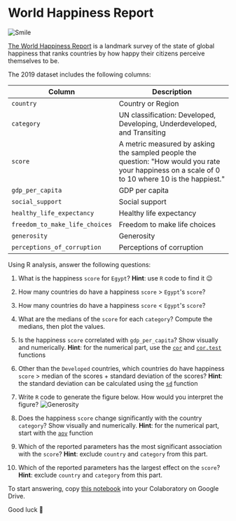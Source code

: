# World Happiness Report

![Smile](http://inspiration.rehlat.com/wp-content/uploads/2018/03/World-Happiness-Report-2018.jpg)

[The World Happiness Report](https://worldhappiness.report/) is a landmark survey of the state of global happiness that ranks countries by how happy their citizens perceive themselves to be.

The 2019 dataset includes the following columns:

| Column | Description |
| -- | -- |
| `country` | Country or Region |
| `category` | UN classification: Developed, Developing, Underdeveloped, and Transiting |
| `score` | A metric measured by asking the sampled people the question: "How would you rate your happiness on a scale of 0 to 10 where 10 is the happiest." |
| `gdp_per_capita` | GDP per capita |
| `social_support` | Social support |
| `healthy_life_expectancy` | Healthy life expectancy |
| `freedom_to_make_life_choices` | Freedom to make life choices |
| `generosity` | Generosity |
| `perceptions_of_corruption` | Perceptions of corruption |


Using R analysis, answer the following questions:

1. What is the happiness `score` for `Egypt`? **Hint**: use `R` code to find it :wink:

2. How many countries do have a happiness `score` > `Egypt`'s `score`?

3. How many countries do have a happiness `score` < `Egypt`'s `score`?

4. What are the medians of the `score` for each `category`? Compute the medians, then plot the values.

5. Is the happiness `score` correlated with `gdp_per_capita`? Show visually and numerically. **Hint**: for the numerical part, use the [`cor`](https://www.rdocumentation.org/packages/stats/versions/3.6.2/topics/cor) and [`cor.test`](https://www.rdocumentation.org/packages/stats/versions/3.6.2/topics/cor.test) functions

6. Other than the `Developed` countries, which countries do have happiness `score` > median of the scores + standard deviation of the scores? **Hint**: the standard deviation can be calculated using the [`sd`](https://www.rdocumentation.org/packages/stats/versions/3.6.2/topics/sd) function

7. Write `R` code to generate the figure below. How would you interpret the figure?
![Generosity](generosity.png)

8. Does the happiness `score` change significantly with the country `category`? Show visually and numerically. **Hint**: for the numerical part, start with the [`aov`](https://www.rdocumentation.org/packages/stats/versions/3.6.2/topics/aov) function

9. Which of the reported parameters has the most significant association with the `score`? **Hint**: exclude `country` and `category` from this part.

10. Which of the reported parameters has the largest effect on the `score`? **Hint**: exclude `country` and `category` from this part.

To start answering, copy [this notebook](Happiness.ipynb) into your Colaboratory on Google Drive.

Good luck :star2:
